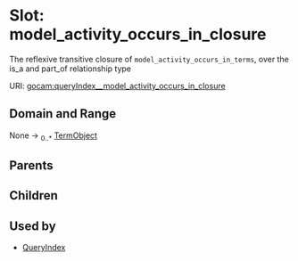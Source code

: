 
# Slot: model_activity_occurs_in_closure

The reflexive transitive closure of `model_activity_occurs_in_terms`, over the is_a and part_of relationship type

URI: [gocam:queryIndex__model_activity_occurs_in_closure](https://w3id.org/gocam/queryIndex__model_activity_occurs_in_closure)


## Domain and Range

None &#8594;  <sub>0..\*</sub> [TermObject](TermObject.md)

## Parents


## Children


## Used by

 * [QueryIndex](QueryIndex.md)
